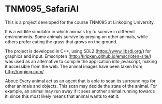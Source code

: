 # TNM095_SafariAI

This is a project developed for the course TNM095 at Linköping University.

It is a wildlife simulator in which animals try to survive in different environments. Some animals survive by preying on other animals, while others prefer eating the grass that grows on the ground.

The project is developed in C++, using SDL2 (https://www.libsdl.org/) for graphics and input.
Emscripten (http://kripken.github.io/emscripten-site/) was used as an alternative to compile the application into javascript, making it accessible from the web.
The animal images have been taken from http://pngimg.com/.


About:
Every animal act as an agent that is able to scan its surroundings for other animals and objects. This scan may decide the state of the animal. For example, an animal may run away if it sees another animal running towards it, since this most likely means that animal wants to eat it.